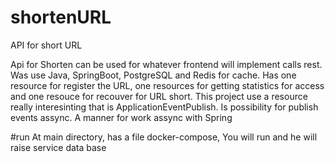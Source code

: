 # shortenURL
API for short URL

Api for Shorten can be used for whatever frontend will implement calls rest.
Was use Java, SpringBoot, PostgreSQL and  Redis for cache.
Has one resource for register the URL, one resources for getting statistics for access and one resouce for recouver for URL short.
This project use a resource really interesinting that is ApplicationEventPublish. Is  possibility for publish events assync. A manner for work assync with Spring

#run
At main directory, has a file docker-compose, You will run and he will raise service  data base